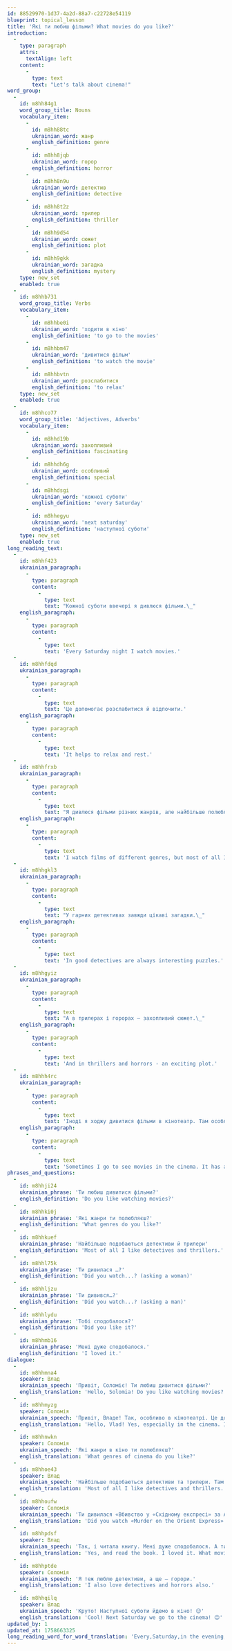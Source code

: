 ```yaml
---
id: 88529970-1d37-4a2d-88a7-c22728e54119
blueprint: topical_lesson
title: 'Які ти любиш фільми? What movies do you like?'
introduction:
  -
    type: paragraph
    attrs:
      textAlign: left
    content:
      -
        type: text
        text: "Let's talk about cinema!"
word_group:
  -
    id: m8hh84g1
    word_group_title: Nouns
    vocabulary_item:
      -
        id: m8hh88tc
        ukrainian_word: жанр
        english_definition: genre
      -
        id: m8hh8jqb
        ukrainian_word: горор
        english_definition: horror
      -
        id: m8hh8n9u
        ukrainian_word: детектив
        english_definition: detective
      -
        id: m8hh8t2z
        ukrainian_word: трилер
        english_definition: thriller
      -
        id: m8hh9d54
        ukrainian_word: сюжет
        english_definition: plot
      -
        id: m8hh9gkk
        ukrainian_word: загадка
        english_definition: mystery
    type: new_set
    enabled: true
  -
    id: m8hhb731
    word_group_title: Verbs
    vocabulary_item:
      -
        id: m8hhbe0i
        ukrainian_word: 'ходити в кіно'
        english_definition: 'to go to the movies'
      -
        id: m8hhbm47
        ukrainian_word: 'дивитися фільм'
        english_definition: 'to watch the movie'
      -
        id: m8hhbvtn
        ukrainian_word: розслабитися
        english_definition: 'to relax'
    type: new_set
    enabled: true
  -
    id: m8hhco77
    word_group_title: 'Adjectives, Adverbs'
    vocabulary_item:
      -
        id: m8hhd19b
        ukrainian_word: захопливий
        english_definition: fascinating
      -
        id: m8hhdh6g
        ukrainian_word: особливий
        english_definition: special
      -
        id: m8hhdsgi
        ukrainian_word: 'кожної суботи'
        english_definition: 'every Saturday'
      -
        id: m8hhegyu
        ukrainian_word: 'next saturday'
        english_definition: 'наступної суботи'
    type: new_set
    enabled: true
long_reading_text:
  -
    id: m8hhf423
    ukrainian_paragraph:
      -
        type: paragraph
        content:
          -
            type: text
            text: "Кожної суботи ввечері я дивлюся фільми.\_"
    english_paragraph:
      -
        type: paragraph
        content:
          -
            type: text
            text: 'Every Saturday night I watch movies.'
  -
    id: m8hhfdqd
    ukrainian_paragraph:
      -
        type: paragraph
        content:
          -
            type: text
            text: 'Це допомогає розслабитися й відпочити.'
    english_paragraph:
      -
        type: paragraph
        content:
          -
            type: text
            text: 'It helps to relax and rest.'
  -
    id: m8hhfrxb
    ukrainian_paragraph:
      -
        type: paragraph
        content:
          -
            type: text
            text: "Я дивлюся фільми різних жанрів, але найбільше полюбляю детективи, горори й трилери.\_"
    english_paragraph:
      -
        type: paragraph
        content:
          -
            type: text
            text: 'I watch films of different genres, but most of all I like detective stories, horrors and thrillers.'
  -
    id: m8hhgkl3
    ukrainian_paragraph:
      -
        type: paragraph
        content:
          -
            type: text
            text: "У гарних детективах завжди цікаві загадки.\_"
    english_paragraph:
      -
        type: paragraph
        content:
          -
            type: text
            text: 'In good detectives are always interesting puzzles.'
  -
    id: m8hhgyiz
    ukrainian_paragraph:
      -
        type: paragraph
        content:
          -
            type: text
            text: "А в трилерах і горорах – захопливий сюжет.\_"
    english_paragraph:
      -
        type: paragraph
        content:
          -
            type: text
            text: 'And in thrillers and horrors - an exciting plot.'
  -
    id: m8hhh4rc
    ukrainian_paragraph:
      -
        type: paragraph
        content:
          -
            type: text
            text: 'Іноді я ходжу дивитися фільми в кінотеатр. Там особлива атмосфера.'
    english_paragraph:
      -
        type: paragraph
        content:
          -
            type: text
            text: 'Sometimes I go to see movies in the cinema. It has a special atmosphere.'
phrases_and_questions:
  -
    id: m8hhji24
    ukrainian_phrase: 'Ти любиш дивитися фільми?'
    english_definition: 'Do you like watching movies?'
  -
    id: m8hhki0j
    ukrainian_phrase: 'Які жанри ти полюбляєш?'
    english_definition: 'What genres do you like?'
  -
    id: m8hhkuef
    ukrainian_phrase: 'Найбільше подобаються детективи й трилери'
    english_definition: 'Most of all I like detectives and thrillers.'
  -
    id: m8hhl75k
    ukrainian_phrase: 'Ти дивилася …?'
    english_definition: 'Did you watch...? (asking a woman)'
  -
    id: m8hhljzu
    ukrainian_phrase: 'Ти дивився…?'
    english_definition: 'Did you watch...? (asking a man)'
  -
    id: m8hhlydu
    ukrainian_phrase: 'Тобі сподобалося?'
    english_definition: 'Did you like it?'
  -
    id: m8hhmb16
    ukrainian_phrase: 'Мені дуже сподобалося.'
    english_definition: 'I loved it.'
dialogue:
  -
    id: m8hhmna4
    speaker: Влад
    ukrainian_speech: 'Привіт, Соломіє! Ти любиш дивитися фільми?'
    english_translation: 'Hello, Solomia! Do you like watching movies?'
  -
    id: m8hhmyzg
    speaker: Соломія
    ukrainian_speech: 'Привіт, Владе! Так, особливо в кінотеатрі. Це допомагає розслабитися.'
    english_translation: 'Hello, Vlad! Yes, especially in the cinema. It helps to relax.'
  -
    id: m8hhnwkn
    speaker: Соломія
    ukrainian_speech: 'Які жанри в кіно ти полюбляєш?'
    english_translation: 'What genres of cinema do you like?'
  -
    id: m8hhoe43
    speaker: Влад
    ukrainian_speech: 'Найбільше подобаються детективи та трилери. Там завжди захопливі сюжети й цікаві загадки.'
    english_translation: 'Most of all I like detectives and thrillers. There are always fascinating stories and interesting puzzles.'
  -
    id: m8hhoufw
    speaker: Соломія
    ukrainian_speech: 'Ти дивилася «Вбивство у «Східному експресі» за Агатою Крісті?'
    english_translation: 'Did you watch «Murder on the Orient Express» for Agatha Christie?'
  -
    id: m8hhpdsf
    speaker: Влад
    ukrainian_speech: 'Так, і читала книгу. Мені дуже сподобалося. А ти які фільми любиш дивитися?'
    english_translation: 'Yes, and read the book. I loved it. What movies do you like to watch?'
  -
    id: m8hhptde
    speaker: Соломія
    ukrainian_speech: 'Я теж люблю детективи, а ще – горори.'
    english_translation: 'I also love detectives and horrors also.'
  -
    id: m8hhqilq
    speaker: Влад
    ukrainian_speech: 'Круто! Наступної суботи йдемо в кіно! 😉'
    english_translation: 'Cool! Next Saturday we go to the cinema! 😉'
updated_by: 1
updated_at: 1758663325
long_reading_word_for_word_translation: 'Every,Saturday,in the evening,I,watch,movies,It,helps,to relax,and,to rest,I,watch,films,different,genres,but,most of all,I like,detective stories,horrors,and,thrillers,In,good,detectives,always,interesting,puzzles,And,in,thrillers,and,horrors,exciting,plot,Sometimes,I,go,to watch,movies,in,cinema,There is, special,atmosphere'
---
```

